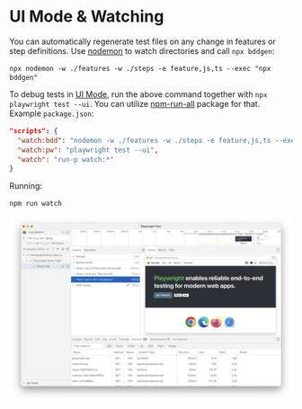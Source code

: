 # UI Mode & Watching

You can automatically regenerate test files on any change in features or step definitions. Use [nodemon](https://github.com/remy/nodemon) to watch directories and call `npx bddgen`:
```
npx nodemon -w ./features -w ./steps -e feature,js,ts --exec "npx bddgen"
```

To debug tests in [UI Mode](https://playwright.dev/docs/test-ui-mode), run the above command together with `npx playwright test --ui`. You can utilize [npm-run-all](https://github.com/mysticatea/npm-run-all) package for that. Example `package.json`:

```json
"scripts": {
  "watch:bdd": "nodemon -w ./features -w ./steps -e feature,js,ts --exec \"npx bddgen\"",
  "watch:pw": "playwright test --ui",
  "watch": "run-p watch:*"
}
```
Running:
```sh
npm run watch
```

![ui-mode](./_media/ui-mode.png)
